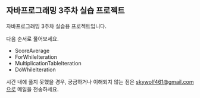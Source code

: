 ## 자바프로그래밍 3주차 실습 프로젝트
자바프로그래밍 3주차 실습용 프로젝트입니다.

다음 순서로 풀어보세요.

- ScoreAverage
- ForWhileIteration
- MultiplicationTableIteration
- DoWhileIteration

시간 내에 풀지 못했을 경우, 궁금하거나 이해되지 않는 점은 skywolf461@gmail.com으로 메일을 전송하세요.